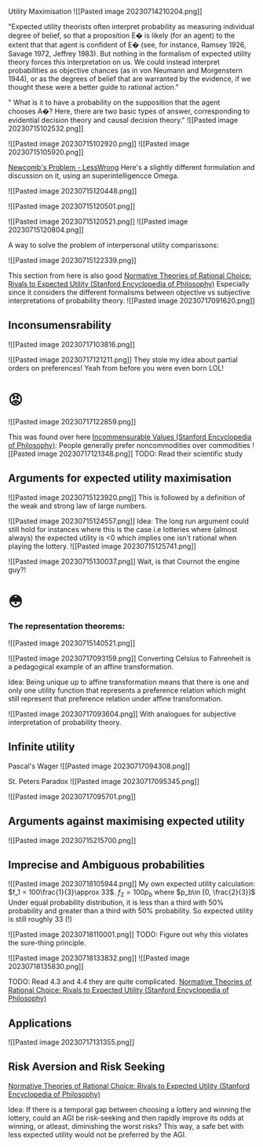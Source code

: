 


Utility Maximisation
![[Pasted image 20230714210204.png]]

"Expected utility theorists often interpret probability as measuring individual degree of belief, so that a proposition E� is likely (for an agent) to the extent that that agent is confident of E� (see, for instance, Ramsey 1926, Savage 1972, Jeffrey 1983). But nothing in the formalism of expected utility theory forces this interpretation on us. We could instead interpret probabilities as objective chances (as in von Neumann and Morgenstern 1944), or as the degrees of belief that are warranted by the evidence, if we thought these were a better guide to rational action."

"  What is it to have a probability on the supposition that the agent chooses A�? Here, there are two basic types of answer, corresponding to evidential decision theory and causal decision theory."
![[Pasted image 20230715102532.png]]

![[Pasted image 20230715102920.png]]
![[Pasted image 20230715105920.png]]

[Newcomb's Problem - LessWrong](https://www.lesswrong.com/tag/newcomb-s-problem)
Here's a slightly different formulation and discussion on it, using an superintelligencce Omega.

![[Pasted image 20230715120448.png]]

![[Pasted image 20230715120501.png]]



![[Pasted image 20230715120521.png]]
![[Pasted image 20230715120804.png]]

A way to solve the problem of interpersonal utility comparissons:

![[Pasted image 20230715122339.png]]


This section from here is also good [Normative Theories of Rational Choice: Rivals to Expected Utility (Stanford Encyclopedia of Philosophy)](https://plato.stanford.edu/entries/rationality-normative-nonutility/) Especially since it considers the different formalisms between objective vs subjective interpretations of probability theory. 
![[Pasted image 20230717091620.png]]


## Inconsumensrability

![[Pasted image 20230717103816.png]]


![[Pasted image 20230717121211.png]]
They stole my idea about partial orders on preferences!
Yeah from before you were even born LOL!
# 😡
![[Pasted image 20230717122859.png]]


This was found over here [Incommensurable Values (Stanford Encyclopedia of Philosophy)](https://plato.stanford.edu/entries/value-incommensurable/#DeliChoi): People generally prefer noncommodities over commodities
![[Pasted image 20230717121348.png]]
TODO: Read their scientific study




## Arguments for expected utility maximisation

![[Pasted image 20230715123920.png]]
This is followed by a definition of the weak and strong law of large numbers.

![[Pasted image 20230715124557.png]]
Idea: The long run argument could still hold for instances where this is the case i.e lotteries where (almost always) the expected utility is <0 which implies one isn't rational when playing the lottery. 
![[Pasted image 20230715125741.png]]

![[Pasted image 20230715130037.png]]
Wait, is that Cournot the engine guy?! 
# 😳


### The representation theorems:

![[Pasted image 20230715140521.png]]


![[Pasted image 20230717093159.png]]
Converting Celsius to Fahrenheit is a pedagogical example of an affine transformation. 

Idea: Being unique up to affine transformation means that there is one and only one utility function that represents a preference relation which might still represent that preference relation under affine transformation.

![[Pasted image 20230717093604.png]]
With analogues for subjective interpretation of probability theory. 


## Infinite utility

Pascal's Wager
![[Pasted image 20230717094308.png]]

St. Peters Paradox
![[Pasted image 20230717095345.png]]

![[Pasted image 20230717095701.png]]



## Arguments against maximising expected utility

![[Pasted image 20230715215700.png]]


## Imprecise and Ambiguous probabilities


![[Pasted image 20230718105944.png]]
My own expected utility calculation:
$f_1 = 100\frac{1}{3}\approx 33$. 
$f_2 = 100p_b$
where $p_b\in [0, \frac{2}{3}]$
Under equal probability distribution, it is less than a third with 50% probability and greater than a third with 50% probability. So expected utility is still roughly 33 (!) 

![[Pasted image 20230718110001.png]]
TODO: Figure out why this violates the sure-thing principle. 


![[Pasted image 20230718133832.png]]
![[Pasted image 20230718135830.png]]

TODO: Read 4.3 and 4.4 they are quite complicated. 
[Normative Theories of Rational Choice: Rivals to Expected Utility (Stanford Encyclopedia of Philosophy)](https://plato.stanford.edu/entries/rationality-normative-nonutility/#PropDeciRule_1)


## Applications

![[Pasted image 20230717131355.png]]



## Risk Aversion and Risk Seeking
[Normative Theories of Rational Choice: Rivals to Expected Utility (Stanford Encyclopedia of Philosophy)](https://plato.stanford.edu/entries/rationality-normative-nonutility/#RiskAver)

Idea: If there is a temporal gap between choosing a lottery and winning the lottery, could an AGI be risk-seeking and then rapidly improve its odds at winning, or atleast, diminishing the worst risks? This way, a safe bet with less expected utility would not be preferred by the AGI. 

